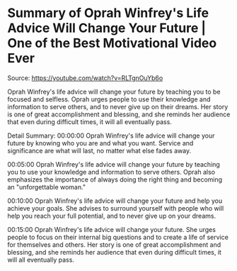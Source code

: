 # Summary of Oprah Winfrey's Life Advice Will Change Your Future | One of the Best Motivational Video Ever

Source: https://youtube.com/watch?v=RLTgnOuYb6o

Oprah Winfrey's life advice will change your future by teaching you to be focused and selfless. Oprah urges people to use their knowledge and information to serve others, and to never give up on their dreams. Her story is one of great accomplishment and blessing, and she reminds her audience that even during difficult times, it will all eventually pass.

Detail Summary: 
00:00:00
Oprah Winfrey's life advice will change your future by knowing who you are and what you want. Service and significance are what will last, no matter what else fades away.

00:05:00
Oprah Winfrey's life advice will change your future by teaching you to use your knowledge and information to serve others. Oprah also emphasizes the importance of always doing the right thing and becoming an "unforgettable woman."

00:10:00
Oprah Winfrey's life advice will change your future and help you achieve your goals. She advises to surround yourself with people who will help you reach your full potential, and to never give up on your dreams.

00:15:00
Oprah Winfrey's life advice will change your future. She urges people to focus on their internal big questions and to create a life of service for themselves and others. Her story is one of great accomplishment and blessing, and she reminds her audience that even during difficult times, it will all eventually pass.

